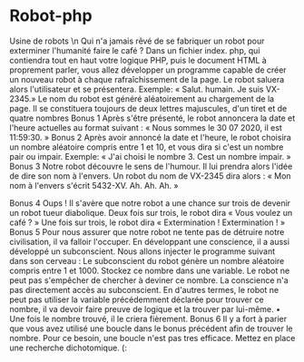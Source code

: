 # Robot-php

Usine de robots \n
Qui n'a jamais rêvé de se fabriquer un robot pour exterminer l'humanité faire le café ?
Dans un fichier index. php, qui contiendra tout en haut votre logique PHP, puis le document HTML à proprement parler, vous allez développer
un programme capable de créer un nouveau robot à chaque rafraîchissement de la page. Le robot saluera alors l'utilisateur et se
présentera. Exemple:
« Salut. humain. Je suis VX-2345.»
Le nom du robot est généré aléatoirement au chargement de la page. Il se constituera toujours de deux lettres majuscules, d'un tiret et de
quatre nombres
Bonus 1
Après s'être présenté, le robot annoncera la date et l'heure actuelles au format suivant :
« Nous sommes le 30 07 2020, il est 11:59:30. »
Bonus 2
Après avoir annoncé la date et l'heure, le robot choisira un nombre aléatoire compris entre 1 et 10, et vous dira si c'est un nombre pair ou
impair. Exemple:
« J'ai choisi le nombre 3. Cest un nombre impair. »
Bonus 3
Notre robot découvre le sens de l'humour. Il lui prendra alors l'idée de dire son nom à l'envers. Un robot du nom de VX-2345 dira alors :
« Mon nom à l'envers s'écrit 5432-XV. Ah. Ah. Ah. »

Bonus 4
Oups ! Il s'avère que notre robot a une chance sur trois de devenir un robot tueur diabolique.
Deux fois sur trois, le robot dira « Vous voulez un café ? »
Une fois sur trois, le robot dira « Extermination ! Extermination ! »
Bonus 5
Pour nous assurer que notre robot ne tente pas de détruire notre civilisation, il va falloir l'occuper.
En développant une conscience, il a aussi développé un subconscient. Nous allons injecter le programme suivant dans son cerveau :
Le subconscient du robot génère un nombre aléatoire compris entre 1 et 1000. Stockez ce nombre dans une variable.
Le robot ne peut pas s'empêcher de chercher à deviner ce nombre. La conscience n'a pas directement accès au subconscient. En
d'autres termes, le robot ne peut pas utiliser la variable précédemment déclarée pour trouver ce nombre, il va devoir faire preuve de
logique et la trouver par lui-même.
• Une fois le nombre trouvé, il le criera fièrement.
Bonus 6
Il y a fort à parier que vous avez utilisé une boucle dans le bonus précédent afin de trouver le nombre. Pour ce besoin, une boucle n'est pas
tres efficace. Mettez en place une recherche dichotomique. (:
